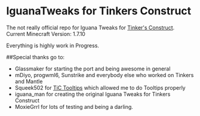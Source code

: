 IguanaTweaks for Tinkers Construct
==================================

The not really official repo for Iguana Tweaks for [Tinker's Construct](https://github.com/SlimeKnights/TinkersConstruct).
Current Minecraft Version: 1.7.10

Everything is highly work in Progress.

##Special thanks go to:
* Glassmaker for starting the port and being awesome in general
* mDiyo, progwml6, Sunstrike and everybody else who worked on Tinkers and Mantle
* Squeek502 for [TiC Tooltips](https://github.com/squeek502/TiC-Tooltips) which allowed me to do Tooltips properly
* iguana_man for creating the original Iguana Tweaks for Tinkers Construct
* MoxieGrrl for lots of testing and being a darling.
